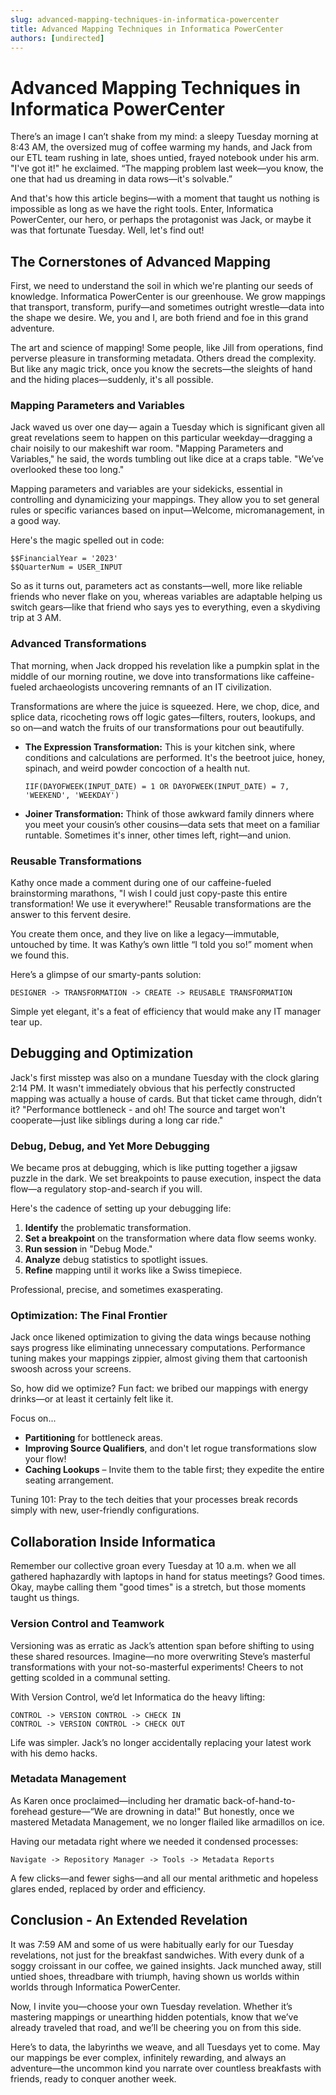 ```yaml
---
slug: advanced-mapping-techniques-in-informatica-powercenter
title: Advanced Mapping Techniques in Informatica PowerCenter
authors: [undirected]
---
```



# Advanced Mapping Techniques in Informatica PowerCenter

There’s an image I can’t shake from my mind: a sleepy Tuesday morning at 8:43 AM, the oversized mug of coffee warming my hands, and Jack from our ETL team rushing in late, shoes untied, frayed notebook under his arm. "I've got it!" he exclaimed. “The mapping problem last week—you know, the one that had us dreaming in data rows—it's solvable.” 

And that's how this article begins—with a moment that taught us nothing is impossible as long as we have the right tools. Enter, Informatica PowerCenter, our hero, or perhaps the protagonist was Jack, or maybe it was that fortunate Tuesday. Well, let's find out!

## The Cornerstones of Advanced Mapping 

First, we need to understand the soil in which we're planting our seeds of knowledge. Informatica PowerCenter is our greenhouse. We grow mappings that transport, transform, purify—and sometimes outright wrestle—data into the shape we desire. We, you and I, are both friend and foe in this grand adventure.

The art and science of mapping! Some people, like Jill from operations, find perverse pleasure in transforming metadata. Others dread the complexity. But like any magic trick, once you know the secrets—the sleights of hand and the hiding places—suddenly, it's all possible.

### Mapping Parameters and Variables

Jack waved us over one day— again a Tuesday which is significant given all great revelations seem to happen on this particular weekday—dragging a chair noisily to our makeshift war room. "Mapping Parameters and Variables," he said, the words tumbling out like dice at a craps table. "We’ve overlooked these too long."

Mapping parameters and variables are your sidekicks, essential in controlling and dynamicizing your mappings. They allow you to set general rules or specific variances based on input—Welcome, micromanagement, in a good way.

Here's the magic spelled out in code:

```plaintext
$$FinancialYear = '2023'
$$QuarterNum = USER_INPUT
```

So as it turns out, parameters act as constants—well, more like reliable friends who never flake on you, whereas variables are adaptable helping us switch gears—like that friend who says yes to everything, even a skydiving trip at 3 AM.

### Advanced Transformations

That morning, when Jack dropped his revelation like a pumpkin splat in the middle of our morning routine, we dove into transformations like caffeine-fueled archaeologists uncovering remnants of an IT civilization.

Transformations are where the juice is squeezed. Here, we chop, dice, and splice data, ricocheting rows off logic gates—filters, routers, lookups, and so on—and watch the fruits of our transformations pour out beautifully.

* **The Expression Transformation:** This is your kitchen sink, where conditions and calculations are performed. It's the beetroot juice, honey, spinach, and weird powder concoction of a health nut.

  ```plaintext
  IIF(DAYOFWEEK(INPUT_DATE) = 1 OR DAYOFWEEK(INPUT_DATE) = 7, 'WEEKEND', 'WEEKDAY')
  ```

* **Joiner Transformation:** Think of those awkward family dinners where you meet your cousin’s other cousins—data sets that meet on a familiar runtable. Sometimes it's inner, other times left, right—and union.

### Reusable Transformations

Kathy once made a comment during one of our caffeine-fueled brainstorming marathons, "I wish I could just copy-paste this entire transformation! We use it everywhere!" Reusable transformations are the answer to this fervent desire. 

You create them once, and they live on like a legacy—immutable, untouched by time. It was Kathy’s own little “I told you so!” moment when we found this.

Here’s a glimpse of our smarty-pants solution:

```plaintext
DESIGNER -> TRANSFORMATION -> CREATE -> REUSABLE TRANSFORMATION
```

Simple yet elegant, it's a feat of efficiency that would make any IT manager tear up.

## Debugging and Optimization

Jack's first misstep was also on a mundane Tuesday with the clock glaring 2:14 PM. It wasn't immediately obvious that his perfectly constructed mapping was actually a house of cards. But that ticket came through, didn’t it? "Performance bottleneck - and oh! The source and target won't cooperate—just like siblings during a long car ride."

### Debug, Debug, and Yet More Debugging

We became pros at debugging, which is like putting together a jigsaw puzzle in the dark. We set breakpoints to pause execution, inspect the data flow—a regulatory stop-and-search if you will.

Here's the cadence of setting up your debugging life:

1. **Identify** the problematic transformation.
2. **Set a breakpoint** on the transformation where data flow seems wonky.
3. **Run session** in "Debug Mode."
4. **Analyze** debug statistics to spotlight issues.
5. **Refine** mapping until it works like a Swiss timepiece.

Professional, precise, and sometimes exasperating.

### Optimization: The Final Frontier

Jack once likened optimization to giving the data wings because nothing says progress like eliminating unnecessary computations. Performance tuning makes your mappings zippier, almost giving them that cartoonish swoosh across your screens.

So, how did we optimize? Fun fact: we bribed our mappings with energy drinks—or at least it certainly felt like it.

Focus on...

- **Partitioning** for bottleneck areas.
- **Improving Source Qualifiers**, and don't let rogue transformations slow your flow!
- **Caching Lookups** – Invite them to the table first; they expedite the entire seating arrangement.

Tuning 101: Pray to the tech deities that your processes break records simply with new, user-friendly configurations.

## Collaboration Inside Informatica

Remember our collective groan every Tuesday at 10 a.m. when we all gathered haphazardly with laptops in hand for status meetings? Good times. Okay, maybe calling them "good times" is a stretch, but those moments taught us things.

### Version Control and Teamwork

Versioning was as erratic as Jack’s attention span before shifting to using these shared resources. Imagine—no more overwriting Steve’s masterful transformations with your not-so-masterful experiments! Cheers to not getting scolded in a communal setting.

With Version Control, we’d let Informatica do the heavy lifting:

```plaintext
CONTROL -> VERSION CONTROL -> CHECK IN
CONTROL -> VERSION CONTROL -> CHECK OUT
```

Life was simpler. Jack’s no longer accidentally replacing your latest work with his demo hacks.

### Metadata Management

As Karen once proclaimed—including her dramatic back-of-hand-to-forehead gesture—“We are drowning in data!" But honestly, once we mastered Metadata Management, we no longer flailed like armadillos on ice.

Having our metadata right where we needed it condensed processes: 

```plaintext
Navigate -> Repository Manager -> Tools -> Metadata Reports
```

A few clicks—and fewer sighs—and all our mental arithmetic and hopeless glares ended, replaced by order and efficiency.

## Conclusion - An Extended Revelation

It was 7:59 AM and some of us were habitually early for our Tuesday revelations, not just for the breakfast sandwiches. With every dunk of a soggy croissant in our coffee, we gained insights. Jack munched away, still untied shoes, threadbare with triumph, having shown us worlds within worlds through Informatica PowerCenter.

Now, I invite you—choose your own Tuesday revelation. Whether it’s mastering mappings or unearthing hidden potentials, know that we’ve already traveled that road, and we’ll be cheering you on from this side.

Here’s to data, the labyrinths we weave, and all Tuesdays yet to come. May our mappings be ever complex, infinitely rewarding, and always an adventure—the uncommon kind you narrate over countless breakfasts with friends, ready to conquer another week.
